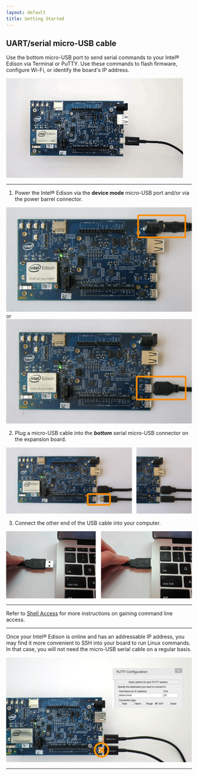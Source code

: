 ```yaml
---
layout: default
title: Getting Started
---
```


## UART/serial micro-USB cable

Use the bottom micro-USB port to send serial commands to your Intel® Edison via Terminal or PuTTY. Use these commands to flash firmware, configure Wi-Fi, or identify the board's IP address.

![Animated gif: using UART/serial cable](images/serial-animated.gif)

---

1. Power the Intel® Edison via the **device mode** micro-USB port and/or via the power barrel connector.

  ![DC power supply plugged into power barrel connector](images/ac_power_barrel.png) or ![Micro-USB cable plugged into the top micro-USB connector](images/device_mode-usb-cable.png)

2. Plug a micro-USB cable into the **_bottom_** serial micro-USB connector on the expansion board. 

  ![Micro-USB cable being plugged into the bottom micro-USB connector](images/uart_serial-usb_cable-before_after.png)

3. Connect the other end of the USB cable into your computer.

  ![USB cable being plugged into laptop](images/computer-usb_cable-before_after.png)

---

Refer to [Shell Access](/docs/shell_access/) for more instructions on gaining command line access.

---

Once your Intel® Edison is online and has an addressable IP address, you may find it more convenient to SSH into your board to run Linux commands. In that case, you will not need the micro-USB serial cable on a regular basis.

![Serial cable not required for SSH access](images/ssh_access-no_cable_needed.png)

---